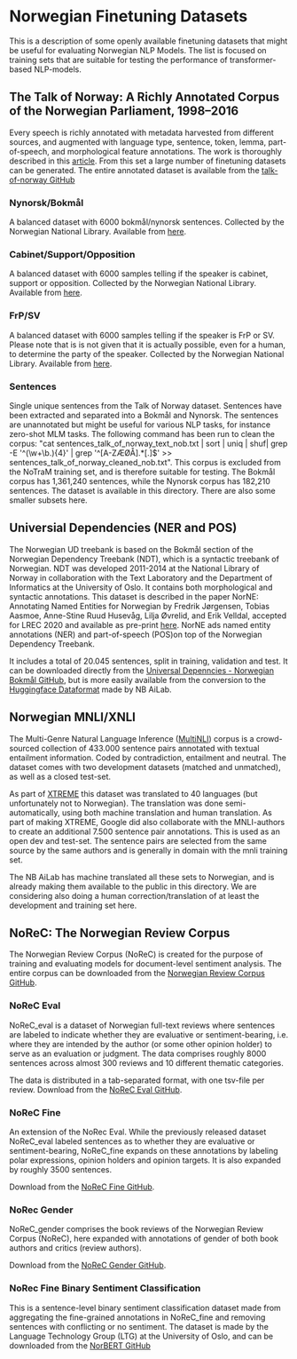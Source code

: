 # Norwegian Finetuning Datasets
This is a description of some openly available finetuning datasets that might be useful for evaluating Norwegian NLP Models. The list is focused on training sets that are suitable for testing the performance of transformer-based NLP-models.

## The Talk of Norway: A Richly Annotated Corpus of the Norwegian Parliament, 1998–2016
Every speech is richly annotated with metadata harvested from different sources, and augmented with language type, sentence, token, lemma, part-of-speech, and morphological feature annotations. The work is thoroughly described in this [article](https://www.duo.uio.no/bitstream/handle/10852/71356/ton.pdf?sequence=2&isAllowed=y). From this set a large number of finetuning datasets can be generated. The entire annotated dataset is available from the [talk-of-norway GitHub](https://github.com/ltgoslo/talk-of-norway)

### Nynorsk/Bokmål
A balanced dataset with 6000 bokmål/nynorsk sentences. Collected by the Norwegian National Library. Available from [here](https://github.com/NBAiLab/notram/blob/master/finetuning_datasets/parliament_speeches_1998_2016_nob_nyn.csv).

### Cabinet/Support/Opposition
A balanced dataset with 6000 samples telling if the speaker is cabinet, support or opposition. Collected by the Norwegian National Library.
Available from [here](https://github.com/NBAiLab/notram/blob/master/finetuning_datasets/parliament_speeches_1998_2016_role.csv).

### FrP/SV
A balanced dataset with 6000 samples telling if the speaker is FrP or SV. Please note that is is not given that it is actually possible, even for a human, to determine the party of the speaker. Collected by the Norwegian National Library.
Available from [here](https://github.com/NBAiLab/notram/blob/master/finetuning_datasets/parliament_speeches_1998_2016_frp_or_sv.csv).

### Sentences
Single unique sentences from the Talk of Norway dataset. Sentences have been extracted and separated into a Bokmål and Nynorsk. The sentences are unannotated but might be useful for various NLP tasks, for instance zero-shot MLM tasks. The following command has been run to clean the corpus: "cat sentences_talk_of_norway_text_nob.txt | sort | uniq | shuf| grep -E '^(\w+\b.){4}' | grep '^[A-ZÆØÅ].*[.]$' >> sentences_talk_of_norway_cleaned_nob.txt". This corpus is excluded from the NoTraM training set, and is therefore suitable for testing. The Bokmål corpus has 1,361,240 sentences, while the Nynorsk corpus has 182,210 sentences. The dataset is available in this directory. There are also some smaller subsets here. 


## Universial Dependencies (NER and POS)
The Norwegian UD treebank is based on the Bokmål section of the Norwegian Dependency Treebank (NDT), which is a syntactic treebank of Norwegian. NDT was developed 2011-2014 at the National Library of Norway in collaboration with the Text Laboratory and the Department of Informatics at the University of Oslo. It contains both morphological and syntactic annotations. This dataset is described in the paper NorNE: Annotating Named Entities for Norwegian by Fredrik Jørgensen, Tobias Aasmoe, Anne-Stine Ruud Husevåg, Lilja Øvrelid, and Erik Velldal, accepted for LREC 2020 and available as pre-print [here](https://arxiv.org/abs/1911.12146). NorNE ads named entity annotations (NER) and part-of-speech (POS)on top of the Norwegian Dependency Treebank.

It includes a total of 20.045 sentences, split in training, validation and test. It can be downloaded directly from the [Universal Depenncies - Norwegian Bokmål GitHub](https://github.com/UniversalDependencies/UD_Norwegian-Bokmaal), but is more easily available from the conversion to the [Huggingface Dataformat](https://huggingface.co/datasets/NbAiLab/norne) made by NB AiLab.

## Norwegian MNLI/XNLI
The Multi-Genre Natural Language Inference ([MultiNLI](https://cims.nyu.edu/~sbowman/multinli/paper.pdf)) corpus is a crowd-sourced collection of 433.000 sentence pairs annotated with textual entailment information. Coded by contradiction, entailment and neutral. The dataset comes with two development datasets (matched and unmatched), as well as a closed test-set.

As part of [XTREME](https://sites.research.google/xtreme) this dataset was translated to 40 languages (but unfortunately not to Norwegian). The translation was done semi-automatically, using both machine translation and human translation. As part of making XTREME, Google did also collaborate with the MNLI-authors to create an additional 7.500 sentence pair annotations. This is used as an open dev and test-set. The sentence pairs are selected from the same source by the same authors and is generally in domain with the mnli training set.

The NB AiLab has machine translated all these sets to Norwegian, and is already making them available to the public in this directory. We are considering also doing a human correction/translation of at least the development and training set here.

## NoReC: The Norwegian Review Corpus
The Norwegian Review Corpus (NoReC) is created for the purpose of training and evaluating models for document-level sentiment analysis. The entire corpus can be downloaded from the [Norwegian Review Corpus GitHub](https://github.com/ltgoslo/norec).

### NoReC Eval
NoReC_eval is a dataset of Norwegian full-text reviews where sentences are labeled to indicate whether they are evaluative or sentiment-bearing, i.e. where they are intended by the author (or some other opinion holder) to serve as an evaluation or judgment. The data comprises roughly 8000 sentences across almost 300 reviews and 10 different thematic categories. 

The data is distributed in a tab-separated format, with one tsv-file per review. Download from the [NoReC Eval GitHub](https://github.com/ltgoslo/norec_eval).

### NoReC Fine
An extension of the NoRec Eval. While the previously released dataset NoReC_eval labeled sentences as to whether they are evaluative or sentiment-bearing, NoReC_fine expands on these annotations by labeling polar expressions, opinion holders and opinion targets. It is also expanded by roughly 3500 sentences.

Download from the [NoReC Fine GitHub](https://github.com/ltgoslo/norec_fine).

### NoRec Gender
NoReC_gender comprises the book reviews of the Norwegian Review Corpus (NoReC), here expanded with annotations of gender of both book authors and critics (review authors).

Download from the [NoReC Gender GitHub](https://github.com/ltgoslo/norec_gender).

### NoRec Fine Binary Sentiment Classification
This is a sentence-level binary sentiment classification dataset made from aggregating the fine-grained annotations in NoReC_fine and removing sentences with conflicting or no sentiment. The dataset is made by the Language Technology Group (LTG) at the University of Oslo, and can be downloaded from the [NorBERT GitHub](https://github.com/ltgoslo/NorBERT/tree/main/benchmarking/data/sentiment/no)
